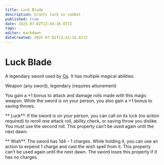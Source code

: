 ```yaml
---
title: Luck Blade
description: Grants luck in combat
published: true
date: 2025-07-02T13:43:16.877Z
tags: 
editor: markdown
dateCreated: 2025-07-02T13:42:16.827Z
---
```


# Luck Blade
A legendary sword used by [Os](/characters/os). It has multiple
magical abilities.

Weapon (any sword), legendary (requires attunement)


You gain a +1 bonus to attack and damage rolls  made with this magic weapon. While the sword is on  your person, you also gain a +1 bonus to saving  throws.

**
  Luck**. If the sword is on your person, you can call  on its luck (no action required) to reroll one attack  roll, ability check, or saving throw you dislike. You  must use the second roll. This property can’t be used  again until the next dawn. 

**
  Wish**. The sword has 1d4 – 1 charges. While  holding it, you can use an action to expend 1 charge  and cast the wish spell from it. This property can’t be  used again until the next dawn. The sword loses this  property if it has no charges. 
